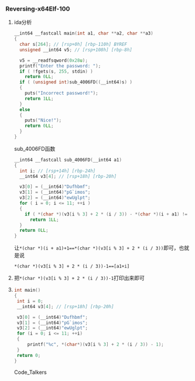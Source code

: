### Reversing-x64Elf-100

1. ida分析

   ~~~ c
   __int64 __fastcall main(int a1, char **a2, char **a3)
   {
     char s[264]; // [rsp+0h] [rbp-110h] BYREF
     unsigned __int64 v5; // [rsp+108h] [rbp-8h]
   
     v5 = __readfsqword(0x28u);
     printf("Enter the password: ");
     if ( !fgets(s, 255, stdin) )
       return 0LL;
     if ( (unsigned int)sub_4006FD((__int64)s) )
     {
       puts("Incorrect password!");
       return 1LL;
     }
     else
     {
       puts("Nice!");
       return 0LL;
     }
   }
   ~~~

   sub_4006FD函数

   ~~~ c
   __int64 __fastcall sub_4006FD(__int64 a1)
   {
     int i; // [rsp+14h] [rbp-24h]
     __int64 v3[4]; // [rsp+18h] [rbp-20h]
   
     v3[0] = (__int64)"Dufhbmf";
     v3[1] = (__int64)"pG`imos";
     v3[2] = (__int64)"ewUglpt";
     for ( i = 0; i <= 11; ++i )
     {
       if ( *(char *)(v3[i % 3] + 2 * (i / 3)) - *(char *)(i + a1) != 1 )
         return 1LL;
     }
     return 0LL;
   }
   ~~~

   让`*(char *)(i + a1)+1==*(char *)(v3[i % 3] + 2 * (i / 3))`即可，也就是说

   `*(char *)(v3[i % 3] + 2 * (i / 3))-1==[a1+i]`

2. 把`*(char *)(v3[i % 3] + 2 * (i / 3))-1`打印出来即可

3. ~~~ c
   int main()
   {
   	int i = 0;
   	__int64 v3[4]; // [rsp+18h] [rbp-20h]
   
   	v3[0] = (__int64)"Dufhbmf";
   	v3[1] = (__int64)"pG`imos";
   	v3[2] = (__int64)"ewUglpt";
   	for (i = 0; i <= 11; ++i)
   	{
   		printf("%c", *(char*)(v3[i % 3] + 2 * (i / 3)) - 1);
   	}
   	return 0;
   }
   ~~~

   Code_Talkers
